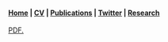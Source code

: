 ####  [Home](README.md)   |   [CV](CV.md)   |   [Publications](publications.md)   |   [Twitter](https://twitter.com/seandillon48)  |  [Research](research.md)





<a href="files/CV_Dillon_Sean.pdf"  type="application/pdf">PDF.</a>




<!--
<embed src="files/CV_Dillon_Sean.pdf" type="application/pdf" />
-->
